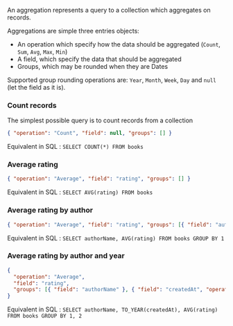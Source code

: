 An aggregation represents a query to a collection which aggregates on records.

Aggregations are simple three entries objects:

- An operation which specify how the data should be aggregated (`Count`, `Sum`, `Avg`, `Max`, `Min`)
- A field, which specify the data that should be aggregated
- Groups, which may be rounded when they are Dates

Supported group rounding operations are: `Year`, `Month`, `Week`, `Day` and `null` (let the field as it is).

### Count records

The simplest possible query is to count records from a collection

```json
{ "operation": "Count", "field": null, "groups": [] }
```

Equivalent in SQL : `SELECT COUNT(*) FROM books`

### Average rating

```json
{ "operation": "Average", "field": "rating", "groups": [] }
```

Equivalent in SQL : `SELECT AVG(rating) FROM books`

### Average rating by author

```json
{ "operation": "Average", "field": "rating", "groups": [{ "field": "authorName" }] }
```

Equivalent in SQL : `SELECT authorName, AVG(rating) FROM books GROUP BY 1`

### Average rating by author and year

```json
{
  "operation": "Average",
  "field": "rating",
  "groups": [{ "field": "authorName" }, { "field": "createdAt", "operation": "Year" }]
}
```

Equivalent in SQL : `SELECT authorName, TO_YEAR(createdAt), AVG(rating) FROM books GROUP BY 1, 2`

